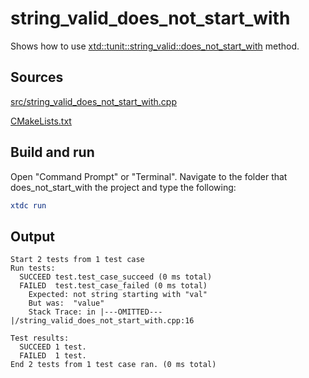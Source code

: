 # string_valid_does_not_start_with

Shows how to use [xtd::tunit::string_valid::does_not_start_with](https://gammasoft71.github.io/xtd/reference_guides/latest/classxtd_1_1tunit_1_1string__valid.html#a98101ae986546f99bc3645dbaace74f3) method.

## Sources

[src/string_valid_does_not_start_with.cpp](src/string_valid_does_not_start_with.cpp)

[CMakeLists.txt](CMakeLists.txt)

## Build and run

Open "Command Prompt" or "Terminal". Navigate to the folder that does_not_start_with the project and type the following:

```cmake
xtdc run
```

## Output

```
Start 2 tests from 1 test case
Run tests:
  SUCCEED test.test_case_succeed (0 ms total)
  FAILED  test.test_case_failed (0 ms total)
    Expected: not string starting with "val"
    But was:  "value"
    Stack Trace: in |---OMITTED---|/string_valid_does_not_start_with.cpp:16

Test results:
  SUCCEED 1 test.
  FAILED  1 test.
End 2 tests from 1 test case ran. (0 ms total)
```
